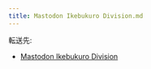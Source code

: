 ```yaml
---
title: Mastodon Ikebukuro Division.md
---
```

<div>

転送先:

-   [Mastodon Ikebukuro Division](/Mastodon_Ikebukuro_Division "Mastodon Ikebukuro Division")

</div>

<div>

</div>
